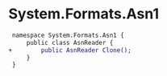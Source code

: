 # System.Formats.Asn1

``` diff
 namespace System.Formats.Asn1 {
     public class AsnReader {
+        public AsnReader Clone();
     }
 }
```
